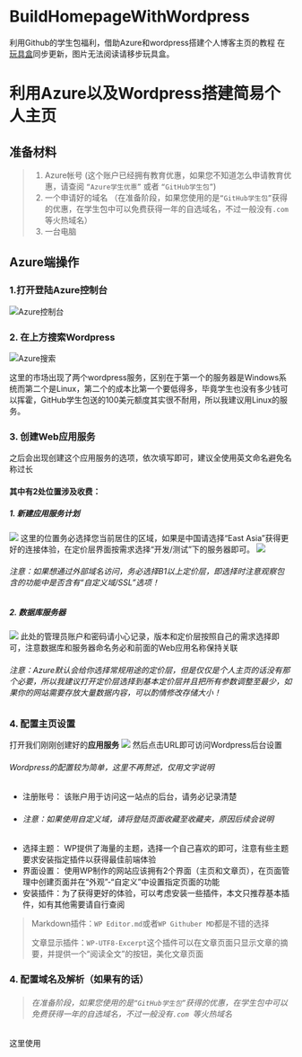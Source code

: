 # BuildHomepageWithWordpress
利用Github的学生包福利，借助Azure和wordpress搭建个人博客主页的教程
在[玩具盒](https://www.hacbox.studio)同步更新，图片无法阅读请移步玩具盒。


# 利用Azure以及Wordpress搭建简易个人主页

## 准备材料

> 1. Azure帐号
(这个账户已经拥有教育优惠，如果您不知道怎么申请教育优惠，请查阅 `“Azure学生优惠”` 或者 `“GitHub学生包”`)
> 2. 一个申请好的域名
（在准备阶段，如果您使用的是`“GitHub学生包”`获得的优惠，在学生包中可以免费获得一年的自选域名，不过一般没有`.com `等火热域名）
> 3. 一台电脑

## Azure端操作

### 1.打开登陆Azure控制台

![Azure控制台](/wp-content/uploads/2020/05/Azure-300x148.png)

### 2. 在上方搜索Wordpress

![Azure搜索](/wp-content/uploads/2020/05/Azure2-300x157.png)


这里的市场出现了两个wordpress服务，区别在于第一个的服务器是Windows系统而第二个是Linux，第二个的成本比第一个要低得多，毕竟学生也没有多少钱可以挥霍，GitHub学生包送的100美元额度其实很不耐用，所以我建议用Linux的服务。

### 3. 创建Web应用服务

之后会出现创建这个应用服务的选项，依次填写即可，建议全使用英文命名避免名称过长

#### 其中有2处位置涉及收费：
##### 1. 新建应用服务计划
![](/wp-content/uploads/2020/05/2-300x223.png)
这里的位置务必选择您当前居住的区域，如果是中国请选择“East Asia”获得更好的连接体验，在定价层界面按需求选择“开发/测试”下的服务器即可。
![](/wp-content/uploads/2020/05/3-163x300.png)
###### 注意：如果想通过外部域名访问，务必选择B1以上定价层，即选择时注意观察包含的功能中是否含有“自定义域/SSL”选项！
##### 2. 数据库服务器
![](/wp-content/uploads/2020/05/3-1-163x300.png)
此处的管理员账户和密码请小心记录，版本和定价层按照自己的需求选择即可，注意数据库和服务器命名务必和前面的Web应用名称保持关联
###### 注意：Azure默认会给你选择常规用途的定价层，但是仅仅是个人主页的话没有那个必要，所以我建议打开定价层选择到基本定价层并且把所有参数调整至最少，如果你的网站需要存放大量数据内容，可以酌情修改存储大小！

### 4. 配置主页设置
打开我们刚刚创建好的**应用服务**
![](/wp-content/uploads/2020/05/2-1-300x221.png)
然后点击URL即可访问Wordpress后台设置
###### Wordpress的配置较为简单，这里不再赘述，仅用文字说明
- 注册账号： 该账户用于访问这一站点的后台，请务必记录清楚
- ###### 注意：如果使用自定义域，请将登陆页面收藏至收藏夹，原因后续会说明
- 选择主题： WP提供了海量的主题，选择一个自己喜欢的即可，注意有些主题要求安装指定插件以获得最佳前端体验
- 界面设置： 使用WP制作的网站应该拥有2个界面（主页和文章页），在页面管理中创建页面并在“外观”-“自定义”中设置指定页面的功能
- 安装插件：为了获得更好的体验，可以考虑安装一些插件，本文只推荐基本插件，如有其他需要请自行查阅
> Markdown插件：`WP Editor.md`或者`WP Githuber MD`都是不错的选择
>
> 文章显示插件：`WP-UTF8-Excerpt`这个插件可以在文章页面只显示文章的摘要，并提供一个“阅读全文”的按钮，美化文章页面

### 4. 配置域名及解析（如果有的话）
> ###### 在准备阶段，如果您使用的是`“GitHub学生包”`获得的优惠，在学生包中可以免费获得一年的自选域名，不过一般没有`.com `等火热域名
这里使用
